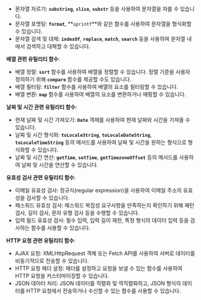 - 문자열 자르기: **`substring`**, **`slice`**, **`substr`** 등을 사용하여 문자열을 자를 수 있습니다.
- 문자열 포맷팅: **`format`**, **`sprintf`**와 같은 함수를 사용하여 문자열을 형식화할 수 있습니다.
- 문자열 검색 및 대체: **`indexOf`**, **`replace`**, **`match`**, **`search`** 등을 사용하여 문자열 내에서 검색하고 대체할 수 있습니다.

**배열 관련 유틸리티 함수**:

- 배열 정렬: **`sort`** 함수를 사용하여 배열을 정렬할 수 있습니다. 정렬 기준을 사용자 정의하기 위해 **`compare`** 함수를 제공할 수도 있습니다.
- 배열 필터링: **`filter`** 함수를 사용하여 배열의 요소를 필터링할 수 있습니다.
- 배열 변환: **`map`** 함수를 사용하여 배열의 요소를 변환하거나 매핑할 수 있습니다.

**날짜 및 시간 관련 유틸리티 함수**:

- 현재 날짜 및 시간 가져오기: **`Date`** 객체를 사용하여 현재 날짜와 시간을 가져올 수 있습니다.
- 날짜 및 시간 형식화: **`toLocaleString`**, **`toLocaleDateString`**, **`toLocaleTimeString`** 등의 메서드를 사용하여 날짜 및 시간을 원하는 형식으로 형식화할 수 있습니다.
- 날짜 및 시간 연산: **`getTime`**, **`setTime`**, **`getTimezoneOffset`** 등의 메서드를 사용하여 날짜 및 시간을 연산할 수 있습니다.

**유효성 검사 관련 유틸리티 함수**:

- 이메일 유효성 검사: 정규식(regular expression)을 사용하여 이메일 주소의 유효성을 검사할 수 있습니다.
- 패스워드 유효성 검사: 패스워드 복잡성 요구사항을 만족하는지 확인하기 위해 패턴 검사, 길이 검사, 문자 유형 검사 등을 수행할 수 있습니다.
- 입력 필드 유효성 검사: 필수 입력, 입력 길이 제한, 특정 형식의 데이터 입력 등을 검사하는 함수를 사용할 수 있습니다.

**HTTP 요청 관련 유틸리티 함수**:

- AJAX 요청: XMLHttpRequest 객체 또는 Fetch API를 사용하여 서버로 데이터를 비동기적으로 전송할 수 있습니다.
- HTTP 요청 헤더 설정: 헤더를 설정하고 요청을 보낼 수 있는 함수를 사용하여 HTTP 요청을 커스터마이징할 수 있습니다.
- JSON 데이터 처리: JSON 데이터를 직렬화 및 역직렬화하고, JSON 형식의 데이터를 HTTP 요청에서 전송하거나 수신할 수 있는 함수를 사용할 수 있습니다.
